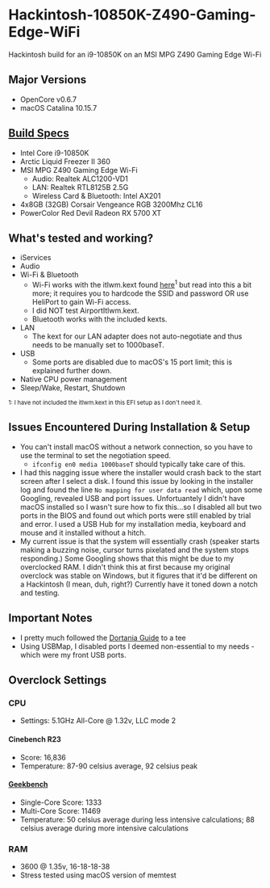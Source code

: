# Hackintosh-10850K-Z490-Gaming-Edge-WiFi
Hackintosh build for an i9-10850K on an MSI MPG Z490 Gaming Edge Wi-Fi

## Major Versions
- OpenCore v0.6.7
- macOS Catalina 10.15.7

## [Build Specs](https://pcpartpicker.com/list/9b7GYg)
- Intel Core i9-10850K
- Arctic Liquid Freezer II 360
- MSI MPG Z490 Gaming Edge Wi-Fi
	- Audio: Realtek ALC1200-VD1
	- LAN: Realtek RTL8125B 2.5G
  - Wireless Card & Bluetooth: Intel AX201
- 4x8GB (32GB) Corsair Vengeance RGB 3200Mhz CL16
- PowerColor Red Devil Radeon RX 5700 XT

## What's tested and working?
- iServices
- Audio
- Wi-Fi & Bluetooth
  - Wi-Fi works with the itlwm.kext found [here](https://github.com/OpenIntelWireless/itlwm)<sup>1</sup> but read into this a bit more; it requires you to hardcode the SSID and password OR use HeliPort to gain Wi-Fi access.
  - I did NOT test AirportItlwm.kext.
  - Bluetooth works with the included kexts.
- LAN
  - The kext for our LAN adapter does not auto-negotiate and thus needs to be manually set to 1000baseT.
- USB
  - Some ports are disabled due to macOS's 15 port limit; this is explained further down.
- Native CPU power management
- Sleep/Wake, Restart, Shutdown

<sup>1: I have not included the itlwm.kext in this EFI setup as I don't need it.</sup>

## Issues Encountered During Installation & Setup
- You can't install macOS without a network connection, so you have to use the terminal to set the negotiation speed.
  - `ifconfig en0 media 1000baseT` should typically take care of this.
- I had this nagging issue where the installer would crash back to the start screen after I select a disk. I found this issue by looking in the installer log and found the line `No mapping for user data read` which, upon some Googling, revealed USB and port issues. Unfortuantely I didn't have macOS installed so I wasn't sure how to fix this...so I disabled all but two ports in the BIOS and found out which ports were still enabled by trial and error. I used a USB Hub for my installation media, keyboard and mouse and it installed without a hitch.
- My current issue is that the system will essentially crash (speaker starts making a buzzing noise, cursor turns pixelated and the system stops responding.) Some Googling shows that this might be due to my overclocked RAM. I didn't think this at first because my original overclock was stable on Windows, but it figures that it'd be different on a Hackintosh (I mean, duh, right?) Currently have it toned down a notch and testing.

## Important Notes
- I pretty much followed the [Dortania Guide](http://dortania.github.io) to a tee
- Using USBMap, I disabled ports I deemed non-essential to my needs - which were my front USB ports.

## Overclock Settings
### CPU
- Settings: 5.1GHz All-Core @ 1.32v, LLC mode 2
#### Cinebench R23
- Score: 16,836
- Temperature: 87-90 celsius average, 92 celsius peak
#### [Geekbench](https://browser.geekbench.com/v5/cpu/7110158)
- Single-Core Score: 1333
- Multi-Core Score: 11469
- Temperature: 50 celsius average during less intensive calculations; 88 celsius average during more intensive calculations
  
### RAM
- 3600 @ 1.35v, 16-18-18-38
- Stress tested using macOS version of memtest
